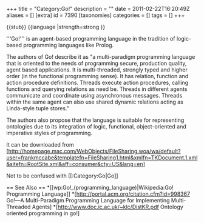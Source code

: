 +++
title = "Category:Go!"
description = ""
date = 2011-02-22T16:20:49Z
aliases = []
[extra]
id = 7390
[taxonomies]
categories = []
tags = []
+++

{{stub}}
{{language
|strength=strong
}}

'''Go!''' is an agent-based programming language in the tradition of logic-based programming languages like Prolog.

The authors of Go! describe it as "a multi-paradigm programming language that is oriented to the needs of programming secure, production quality, agent based applications. It is multi-threaded, strongly typed and higher order (in the functional programming sense). It has relation, function and action procedure definitions. Threads execute action procedures, calling functions and querying relations as need be. Threads in different agents communicate and coordinate using asynchronous messages. Threads within the same agent can also use shared dynamic relations acting as Linda-style tuple stores."

The authors also propose that the language is suitable for representing ontologies due to its integration of logic, functional, object-oriented and imperative styles of programming.

It can be downloaded from 
[http://homepage.mac.com/WebObjects/FileSharing.woa/wa/default?user=frankmccabe&templatefn=FileSharing1.html&xmlfn=TKDocument.1.xml&sitefn=RootSite.xml&aff=consumer&cty=US&lang=en]

Not to be confused with [[:Category:Go|Go]]

== See Also ==
*[[wp:Go!_(programming_language)|Wikipedia:Go! Programming Language]]
*[http://portal.acm.org/citation.cfm?id=998367 Go!—A Multi-Paradigm Programming Language for Implementing Multi-Threaded Agents]
*[http://www.doc.ic.ac.uk/~klc/DistKR.pdf Ontology oriented programming in go!]
